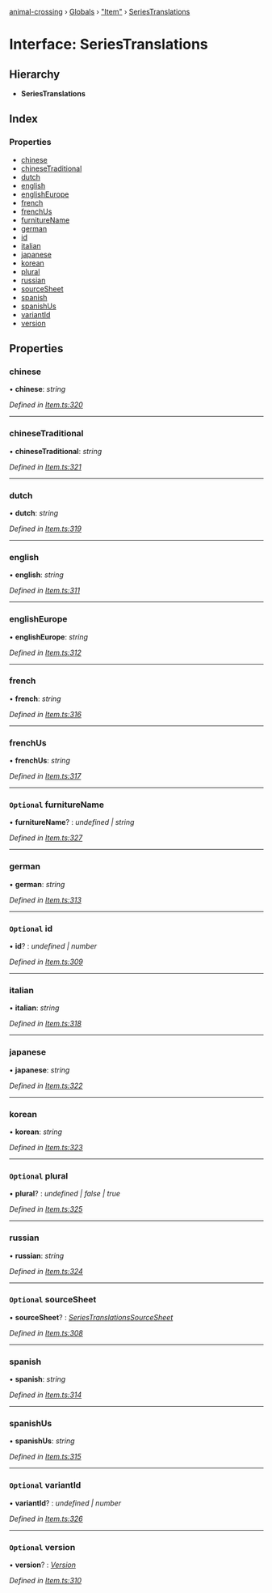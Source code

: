 [animal-crossing](../README.md) › [Globals](../globals.md) › ["Item"](../modules/_item_.md) › [SeriesTranslations](_item_.seriestranslations.md)

# Interface: SeriesTranslations

## Hierarchy

* **SeriesTranslations**

## Index

### Properties

* [chinese](_item_.seriestranslations.md#chinese)
* [chineseTraditional](_item_.seriestranslations.md#chinesetraditional)
* [dutch](_item_.seriestranslations.md#dutch)
* [english](_item_.seriestranslations.md#english)
* [englishEurope](_item_.seriestranslations.md#englisheurope)
* [french](_item_.seriestranslations.md#french)
* [frenchUs](_item_.seriestranslations.md#frenchus)
* [furnitureName](_item_.seriestranslations.md#optional-furniturename)
* [german](_item_.seriestranslations.md#german)
* [id](_item_.seriestranslations.md#optional-id)
* [italian](_item_.seriestranslations.md#italian)
* [japanese](_item_.seriestranslations.md#japanese)
* [korean](_item_.seriestranslations.md#korean)
* [plural](_item_.seriestranslations.md#optional-plural)
* [russian](_item_.seriestranslations.md#russian)
* [sourceSheet](_item_.seriestranslations.md#optional-sourcesheet)
* [spanish](_item_.seriestranslations.md#spanish)
* [spanishUs](_item_.seriestranslations.md#spanishus)
* [variantId](_item_.seriestranslations.md#optional-variantid)
* [version](_item_.seriestranslations.md#optional-version)

## Properties

###  chinese

• **chinese**: *string*

*Defined in [Item.ts:320](https://github.com/Norviah/animal-crossing/blob/7daadc1/module/types/Item.ts#L320)*

___

###  chineseTraditional

• **chineseTraditional**: *string*

*Defined in [Item.ts:321](https://github.com/Norviah/animal-crossing/blob/7daadc1/module/types/Item.ts#L321)*

___

###  dutch

• **dutch**: *string*

*Defined in [Item.ts:319](https://github.com/Norviah/animal-crossing/blob/7daadc1/module/types/Item.ts#L319)*

___

###  english

• **english**: *string*

*Defined in [Item.ts:311](https://github.com/Norviah/animal-crossing/blob/7daadc1/module/types/Item.ts#L311)*

___

###  englishEurope

• **englishEurope**: *string*

*Defined in [Item.ts:312](https://github.com/Norviah/animal-crossing/blob/7daadc1/module/types/Item.ts#L312)*

___

###  french

• **french**: *string*

*Defined in [Item.ts:316](https://github.com/Norviah/animal-crossing/blob/7daadc1/module/types/Item.ts#L316)*

___

###  frenchUs

• **frenchUs**: *string*

*Defined in [Item.ts:317](https://github.com/Norviah/animal-crossing/blob/7daadc1/module/types/Item.ts#L317)*

___

### `Optional` furnitureName

• **furnitureName**? : *undefined | string*

*Defined in [Item.ts:327](https://github.com/Norviah/animal-crossing/blob/7daadc1/module/types/Item.ts#L327)*

___

###  german

• **german**: *string*

*Defined in [Item.ts:313](https://github.com/Norviah/animal-crossing/blob/7daadc1/module/types/Item.ts#L313)*

___

### `Optional` id

• **id**? : *undefined | number*

*Defined in [Item.ts:309](https://github.com/Norviah/animal-crossing/blob/7daadc1/module/types/Item.ts#L309)*

___

###  italian

• **italian**: *string*

*Defined in [Item.ts:318](https://github.com/Norviah/animal-crossing/blob/7daadc1/module/types/Item.ts#L318)*

___

###  japanese

• **japanese**: *string*

*Defined in [Item.ts:322](https://github.com/Norviah/animal-crossing/blob/7daadc1/module/types/Item.ts#L322)*

___

###  korean

• **korean**: *string*

*Defined in [Item.ts:323](https://github.com/Norviah/animal-crossing/blob/7daadc1/module/types/Item.ts#L323)*

___

### `Optional` plural

• **plural**? : *undefined | false | true*

*Defined in [Item.ts:325](https://github.com/Norviah/animal-crossing/blob/7daadc1/module/types/Item.ts#L325)*

___

###  russian

• **russian**: *string*

*Defined in [Item.ts:324](https://github.com/Norviah/animal-crossing/blob/7daadc1/module/types/Item.ts#L324)*

___

### `Optional` sourceSheet

• **sourceSheet**? : *[SeriesTranslationsSourceSheet](../enums/_item_.seriestranslationssourcesheet.md)*

*Defined in [Item.ts:308](https://github.com/Norviah/animal-crossing/blob/7daadc1/module/types/Item.ts#L308)*

___

###  spanish

• **spanish**: *string*

*Defined in [Item.ts:314](https://github.com/Norviah/animal-crossing/blob/7daadc1/module/types/Item.ts#L314)*

___

###  spanishUs

• **spanishUs**: *string*

*Defined in [Item.ts:315](https://github.com/Norviah/animal-crossing/blob/7daadc1/module/types/Item.ts#L315)*

___

### `Optional` variantId

• **variantId**? : *undefined | number*

*Defined in [Item.ts:326](https://github.com/Norviah/animal-crossing/blob/7daadc1/module/types/Item.ts#L326)*

___

### `Optional` version

• **version**? : *[Version](../enums/_item_.version.md)*

*Defined in [Item.ts:310](https://github.com/Norviah/animal-crossing/blob/7daadc1/module/types/Item.ts#L310)*
